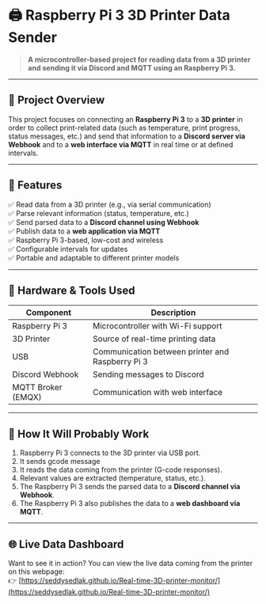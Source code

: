 # 🖨️ Raspberry Pi 3 3D Printer Data Sender

> **A microcontroller-based project for reading data from a 3D printer and sending it via Discord and MQTT using an Raspberry Pi 3.**

---

## 🚀 Project Overview

This project focuses on connecting an **Raspberry Pi 3** to a **3D printer** in order to collect print-related data (such as temperature, print progress, status messages, etc.) and send that information to a **Discord server via Webhook** and to a **web interface via MQTT** in real time or at defined intervals.

---

## 🎯 Features

✅ Read data from a 3D printer (e.g., via serial communication)  
✅ Parse relevant information (status, temperature, etc.)  
✅ Send parsed data to a **Discord channel using Webhook**  
✅ Publish data to a **web application via MQTT**  
✅ Raspberry Pi 3-based, low-cost and wireless  
✅ Configurable intervals for updates  
✅ Portable and adaptable to different printer models  

---

## 🔧 Hardware & Tools Used

| Component     | Description                            |
|---------------|----------------------------------------|
| Raspberry Pi 3 | Microcontroller with Wi-Fi support     |
| 3D Printer    | Source of real-time printing data       |
| USB    | Communication between printer and Raspberry Pi 3 |
| Discord Webhook | Sending messages to Discord           |
| MQTT Broker (EMQX) | Communication with web interface   |

---

## 🧠 How It Will Probably Work

1. Raspberry Pi 3 connects to the 3D printer via USB port.  
2. It sends gcode message
2. It reads the data coming from the printer (G-code responses).  
3. Relevant values are extracted (temperature, status, etc.).  
4. The Raspberry Pi 3 sends the parsed data to a **Discord channel via Webhook**.  
5. The Raspberry Pi 3 also publishes the data to a **web dashboard via MQTT**.  

---

## 🌐 Live Data Dashboard

Want to see it in action? You can view the live data coming from the printer on this webpage:  
👉 [https://seddysedlak.github.io/Real-time-3D-printer-monitor/](https://seddysedlak.github.io/Real-time-3D-printer-monitor/)
